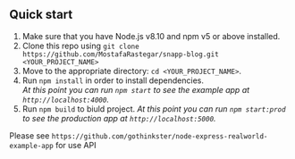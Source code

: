 ## Quick start

1.  Make sure that you have Node.js v8.10 and npm v5 or above installed.
2.  Clone this repo using `git clone https://github.com/MostafaRastegar/snapp-blog.git <YOUR_PROJECT_NAME>`
3.  Move to the appropriate directory: `cd <YOUR_PROJECT_NAME>`.<br />
4.  Run `npm install` in order to install dependencies.<br />
    _At this point you can run `npm start` to see the example app at `http://localhost:4000`._
5.  Run `npm build` to biuld project.
    _At this point you can run `npm start:prod` to see the production app at `http://localhost:5000`._


Please see `https://github.com/gothinkster/node-express-realworld-example-app` for use API